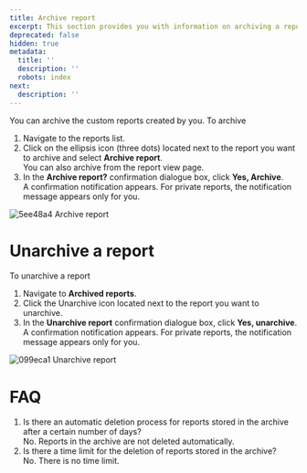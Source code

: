 ```yaml
---
title: Archive report
excerpt: This section provides you with information on archiving a report.
deprecated: false
hidden: true
metadata:
  title: ''
  description: ''
  robots: index
next:
  description: ''
---
```

You can archive the custom reports created by you. To archive

1. Navigate to the reports list.
2. Click on the ellipsis icon (three dots) located next to the report you want to archive and select **Archive report**.\
   You can also archive from the report view page.
3. In the **Archive report?** confirmation dialogue box, click **Yes, Archive**.\
   A confirmation notification appears. For private reports, the notification message appears only for you.

![5ee48a4 Archive report](https://files.readme.io/5ee48a4-Archive_report.gif)

# Unarchive a report

To unarchive a report

1. Navigate to **Archived reports**.
2. Click the Unarchive icon located next to the report you want to unarchive.
3. In the **Unarchive report** confirmation dialogue box, click **Yes, unarchive**.\
   A confirmation notification appears. For private reports, the notification message appears only for you.

![099eca1 Unarchive report](https://files.readme.io/099eca1-Unarchive_report.gif)

# FAQ

1. Is there an automatic deletion process for reports stored in the archive after a certain number of days?\
   No. Reports in the archive are not deleted automatically.
2. Is there a time limit for the deletion of reports stored in the archive?\
   No. There is no time limit.
